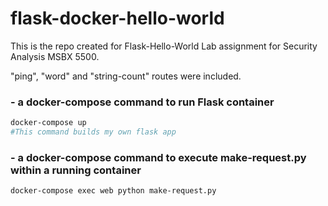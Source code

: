 # flask-docker-hello-world
This is the repo created for Flask-Hello-World Lab assignment for Security Analysis MSBX 5500.

"ping", "word" and "string-count" routes were included.

### - a docker-compose command to run Flask container
```bash
docker-compose up
#This command builds my own flask app
```

### - a docker-compose command to execute make-request.py within a running container
```bash
docker-compose exec web python make-request.py
```
